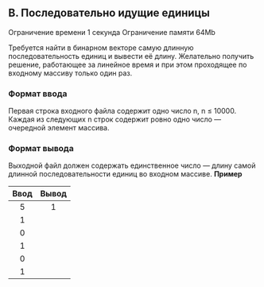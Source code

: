 ## B. Последовательно идущие единицы

Ограничение времени 1 секунда
Ограничение памяти 64Mb

Требуется найти в бинарном векторе самую длинную последовательность единиц и вывести её длину.
Желательно получить решение, работающее за линейное время и при этом проходящее по входному массиву только один раз.

### Формат ввода

Первая строка входного файла содержит одно число n, n ≤ 10000. Каждая из следующих n строк содержит ровно одно число —
очередной элемент массива.

### Формат вывода

Выходной файл должен содержать единственное число — длину самой длинной последовательности единиц во входном массиве.
**Пример**

| Ввод | Вывод |
|:----:|:-----:|
|  5   |   1   |
|  1   |       |
|  0   |       |
|  1   |       |
|  0   |       |
|  1   |       |
